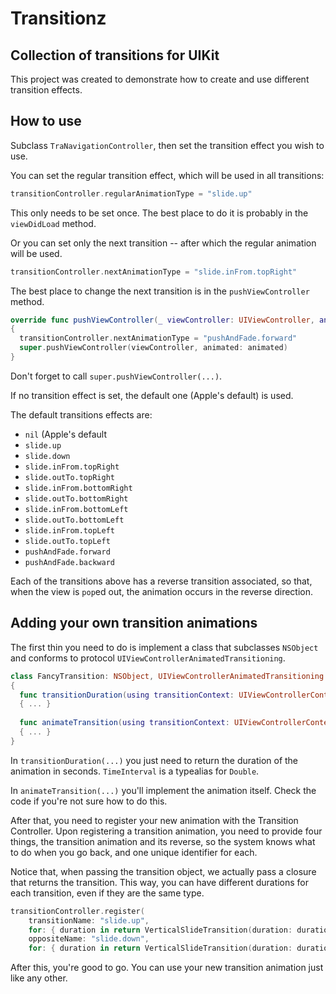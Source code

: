 # Transitionz
## Collection of transitions for UIKit

This project was created to demonstrate how to create and use different transition effects.

## How to use

Subclass `TraNavigationController`, then set the transition effect you wish to use.

You can set the regular transition effect, which will be used in all transitions:

``` Swift
transitionController.regularAnimationType = "slide.up"
```

This only needs to be set once. The best place to do it is probably in the `viewDidLoad` method.

Or you can set only the next transition -- after which the regular animation will be used.

``` Swift
transitionController.nextAnimationType = "slide.inFrom.topRight"
```

The best place to change the next transition is in the `pushViewController` method.

``` Swift
override func pushViewController(_ viewController: UIViewController, animated: Bool)
{
  transitionController.nextAnimationType = "pushAndFade.forward"
  super.pushViewController(viewController, animated: animated)
}
```

Don't forget to call `super.pushViewController(...)`.

If no transition effect is set, the default one (Apple's default) is used.

The default transitions effects are:
- `nil` (Apple's default
- `slide.up`
- `slide.down`
- `slide.inFrom.topRight`
- `slide.outTo.topRight`
- `slide.inFrom.bottomRight`
- `slide.outTo.bottomRight`
- `slide.inFrom.bottomLeft`
- `slide.outTo.bottomLeft`
- `slide.inFrom.topLeft`
- `slide.outTo.topLeft`
- `pushAndFade.forward`
- `pushAndFade.backward`

Each of the transitions above has a reverse transition associated, so that, when the view is `pop`ed out, the animation occurs in the reverse direction.

## Adding your own transition animations

The first thin you need to do is implement a class that subclasses `NSObject` and conforms to protocol `UIViewControllerAnimatedTransitioning`.

```Swift
class FancyTransition: NSObject, UIViewControllerAnimatedTransitioning
{
  func transitionDuration(using transitionContext: UIViewControllerContextTransitioning?) -> TimeInterval
  { ... }
  
  func animateTransition(using transitionContext: UIViewControllerContextTransitioning)
  { ... }
}
```

In `transitionDuration(...)` you just need to return the duration of the animation in seconds. `TimeInterval` is a typealias for `Double`.

In `animateTransition(...)` you'll implement the animation itself. Check the code if you're not sure how to do this.

After that, you need to register your new animation with the Transition Controller. Upon registering a transition animation, you need to provide four things, the transition animation and its reverse, so the system knows what to do when you go back, and one unique identifier for each.

Notice that, when passing the transition object, we actually pass a closure that returns the transition. This way, you can have different durations for each transition, even if they are the same type.

``` Swift
transitionController.register(
    transitionName: "slide.up",
    for: { duration in return VerticalSlideTransition(duration: duration, upwards: true) },
    oppositeName: "slide.down",
    for: { duration in return VerticalSlideTransition(duration: duration, upwards: false) })
```

After this, you're good to go. You can use your new transition animation just like any other.
